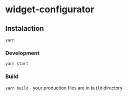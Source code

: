 # widget-configurator

## Instalaction
`yarn`

### Development
`yarn start`

### Build
`yarn build` - your production files are in `build` directory


